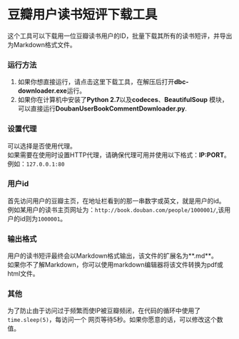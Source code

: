 # 豆瓣用户读书短评下载工具
这个工具可以下载用一位豆瓣读书用户的ID，批量下载其所有的读书短评，并导出为Markdown格式文件。

### 运行方法
1. 如果你想直接运行，请点击这里下载工具，在解压后打开**dbc-downloader.exe**运行。
2. 如果你在计算机中安装了**Python 2.7**以及**codeces**、**BeautifulSoup** 模块，可以直接运行**DoubanUserBookCommentDownloader.py**.

### 设置代理
可以选择是否使用代理。  
如果需要在使用时设置HTTP代理，请确保代理可用并使用以下格式：**IP:PORT**。例如：`127.0.0.1:80`

### 用户id
首先访问用户的豆瓣主页，在地址栏看到的那一串数字或英文，就是用户的id。  
例如某用户的读书主页网址为：`http://book.douban.com/people/1000001/`,该用户的id则为`1000001`。

### 输出格式
用户的读书短评最终会以Markdown格式输出，该文件的扩展名为**.md**。  
如果你不了解Markdown，你可以使用markdown编辑器将该文件转换为pdf或html文件。

### 其他
为了防止由于访问过于频繁而使IP被豆瓣频闭，在代码的循环中使用了`time.sleep(5)`，每访问一个
网页等待5秒。如果你愿意的话，可以修改这个数值。
